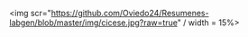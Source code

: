 
<img scr="https://github.com/Oviedo24/Resumenes-labgen/blob/master/img/cicese.jpg?raw=true" / width = 15%> 
